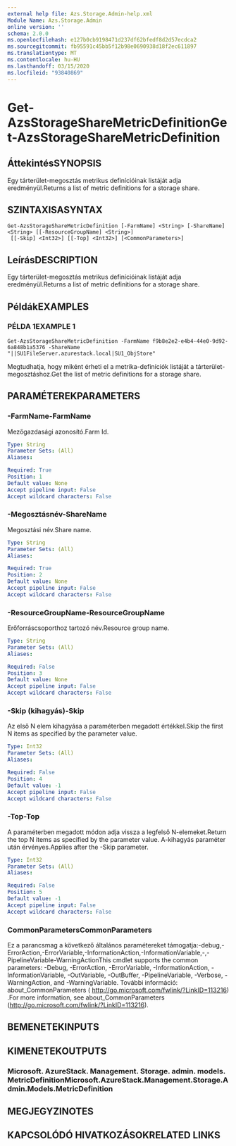 ```yaml
---
external help file: Azs.Storage.Admin-help.xml
Module Name: Azs.Storage.Admin
online version: ''
schema: 2.0.0
ms.openlocfilehash: e127b0cb9198471d237df62bfedf8d2d57ecdca2
ms.sourcegitcommit: fb95591c45bb5f12b98e0690938d18f2ec611897
ms.translationtype: MT
ms.contentlocale: hu-HU
ms.lasthandoff: 03/15/2020
ms.locfileid: "93840869"
---
```

# <span data-ttu-id="b9ebc-101">Get-AzsStorageShareMetricDefinition</span><span class="sxs-lookup"><span data-stu-id="b9ebc-101">Get-AzsStorageShareMetricDefinition</span></span>

## <span data-ttu-id="b9ebc-102">Áttekintés</span><span class="sxs-lookup"><span data-stu-id="b9ebc-102">SYNOPSIS</span></span>
<span data-ttu-id="b9ebc-103">Egy tárterület-megosztás metrikus definícióinak listáját adja eredményül.</span><span class="sxs-lookup"><span data-stu-id="b9ebc-103">Returns a list of metric definitions for a storage share.</span></span>

## <span data-ttu-id="b9ebc-104">SZINTAXISA</span><span class="sxs-lookup"><span data-stu-id="b9ebc-104">SYNTAX</span></span>

```
Get-AzsStorageShareMetricDefinition [-FarmName] <String> [-ShareName] <String> [[-ResourceGroupName] <String>]
 [[-Skip] <Int32>] [[-Top] <Int32>] [<CommonParameters>]
```

## <span data-ttu-id="b9ebc-105">Leírás</span><span class="sxs-lookup"><span data-stu-id="b9ebc-105">DESCRIPTION</span></span>
<span data-ttu-id="b9ebc-106">Egy tárterület-megosztás metrikus definícióinak listáját adja eredményül.</span><span class="sxs-lookup"><span data-stu-id="b9ebc-106">Returns a list of metric definitions for a storage share.</span></span>

## <span data-ttu-id="b9ebc-107">Példák</span><span class="sxs-lookup"><span data-stu-id="b9ebc-107">EXAMPLES</span></span>

### <span data-ttu-id="b9ebc-108">PÉLDA 1</span><span class="sxs-lookup"><span data-stu-id="b9ebc-108">EXAMPLE 1</span></span>
```
Get-AzsStorageShareMetricDefinition -FarmName f9b8e2e2-e4b4-44e0-9d92-6a848b1a5376 -ShareName "||SU1FileServer.azurestack.local|SU1_ObjStore"
```

<span data-ttu-id="b9ebc-109">Megtudhatja, hogy miként érheti el a metrika-definíciók listáját a tárterület-megosztáshoz.</span><span class="sxs-lookup"><span data-stu-id="b9ebc-109">Get the list of metric definitions for a storage share.</span></span>

## <span data-ttu-id="b9ebc-110">PARAMÉTEREK</span><span class="sxs-lookup"><span data-stu-id="b9ebc-110">PARAMETERS</span></span>

### <span data-ttu-id="b9ebc-111">-FarmName</span><span class="sxs-lookup"><span data-stu-id="b9ebc-111">-FarmName</span></span>
<span data-ttu-id="b9ebc-112">Mezőgazdasági azonosító.</span><span class="sxs-lookup"><span data-stu-id="b9ebc-112">Farm Id.</span></span>

```yaml
Type: String
Parameter Sets: (All)
Aliases:

Required: True
Position: 1
Default value: None
Accept pipeline input: False
Accept wildcard characters: False
```

### <span data-ttu-id="b9ebc-113">-Megosztásnév</span><span class="sxs-lookup"><span data-stu-id="b9ebc-113">-ShareName</span></span>
<span data-ttu-id="b9ebc-114">Megosztási név.</span><span class="sxs-lookup"><span data-stu-id="b9ebc-114">Share name.</span></span>

```yaml
Type: String
Parameter Sets: (All)
Aliases:

Required: True
Position: 2
Default value: None
Accept pipeline input: False
Accept wildcard characters: False
```

### <span data-ttu-id="b9ebc-115">-ResourceGroupName</span><span class="sxs-lookup"><span data-stu-id="b9ebc-115">-ResourceGroupName</span></span>
<span data-ttu-id="b9ebc-116">Erőforráscsoporthoz tartozó név.</span><span class="sxs-lookup"><span data-stu-id="b9ebc-116">Resource group name.</span></span>

```yaml
Type: String
Parameter Sets: (All)
Aliases:

Required: False
Position: 3
Default value: None
Accept pipeline input: False
Accept wildcard characters: False
```

### <span data-ttu-id="b9ebc-117">-Skip (kihagyás)</span><span class="sxs-lookup"><span data-stu-id="b9ebc-117">-Skip</span></span>
<span data-ttu-id="b9ebc-118">Az első N elem kihagyása a paraméterben megadott értékkel.</span><span class="sxs-lookup"><span data-stu-id="b9ebc-118">Skip the first N items as specified by the parameter value.</span></span>

```yaml
Type: Int32
Parameter Sets: (All)
Aliases:

Required: False
Position: 4
Default value: -1
Accept pipeline input: False
Accept wildcard characters: False
```

### <span data-ttu-id="b9ebc-119">-Top</span><span class="sxs-lookup"><span data-stu-id="b9ebc-119">-Top</span></span>
<span data-ttu-id="b9ebc-120">A paraméterben megadott módon adja vissza a legfelső N-elemeket.</span><span class="sxs-lookup"><span data-stu-id="b9ebc-120">Return the top N items as specified by the parameter value.</span></span>
<span data-ttu-id="b9ebc-121">A-kihagyás paraméter után érvényes.</span><span class="sxs-lookup"><span data-stu-id="b9ebc-121">Applies after the -Skip parameter.</span></span>

```yaml
Type: Int32
Parameter Sets: (All)
Aliases:

Required: False
Position: 5
Default value: -1
Accept pipeline input: False
Accept wildcard characters: False
```

### <span data-ttu-id="b9ebc-122">CommonParameters</span><span class="sxs-lookup"><span data-stu-id="b9ebc-122">CommonParameters</span></span>
<span data-ttu-id="b9ebc-123">Ez a parancsmag a következő általános paramétereket támogatja:-debug,-ErrorAction,-ErrorVariable,-InformationAction,-InformationVariable,-,-PipelineVariable-WarningAction</span><span class="sxs-lookup"><span data-stu-id="b9ebc-123">This cmdlet supports the common parameters: -Debug, -ErrorAction, -ErrorVariable, -InformationAction, -InformationVariable, -OutVariable, -OutBuffer, -PipelineVariable, -Verbose, -WarningAction, and -WarningVariable.</span></span> <span data-ttu-id="b9ebc-124">További információ: about_CommonParameters ( http://go.microsoft.com/fwlink/?LinkID=113216) .</span><span class="sxs-lookup"><span data-stu-id="b9ebc-124">For more information, see about_CommonParameters (http://go.microsoft.com/fwlink/?LinkID=113216).</span></span>

## <span data-ttu-id="b9ebc-125">BEMENETEK</span><span class="sxs-lookup"><span data-stu-id="b9ebc-125">INPUTS</span></span>

## <span data-ttu-id="b9ebc-126">KIMENETEK</span><span class="sxs-lookup"><span data-stu-id="b9ebc-126">OUTPUTS</span></span>

### <span data-ttu-id="b9ebc-127">Microsoft. AzureStack. Management. Storage. admin. models. MetricDefinition</span><span class="sxs-lookup"><span data-stu-id="b9ebc-127">Microsoft.AzureStack.Management.Storage.Admin.Models.MetricDefinition</span></span>

## <span data-ttu-id="b9ebc-128">MEGJEGYZI</span><span class="sxs-lookup"><span data-stu-id="b9ebc-128">NOTES</span></span>

## <span data-ttu-id="b9ebc-129">KAPCSOLÓDÓ HIVATKOZÁSOK</span><span class="sxs-lookup"><span data-stu-id="b9ebc-129">RELATED LINKS</span></span>
